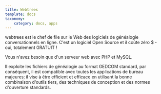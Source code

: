 ```yaml
---
title: Webtrees
template: docs
taxonomy:
    category: docs, apps
---
```


webtrees est le chef de file sur le Web des logiciels de généalogie conversationnels en ligne. C'est un logiciel Open Source et il coûte zéro $ - oui, totalement GRATUIT !

Vous n'avez besoin que d'un serveur web avec PHP et MySQL.

Il exploite les fichiers de généalogie au format GEDCOM standard, par conséquent, il est compatible avec toutes les applications de bureau majeures; il vise à être efficient et efficace en utilisant la bonne combinaison d'outils tiers, des techniques de conception et des normes d'ouverture standards.
